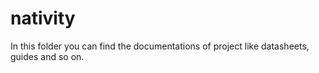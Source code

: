 # nativity

In this folder you can find the documentations of project like datasheets, guides and so on.
